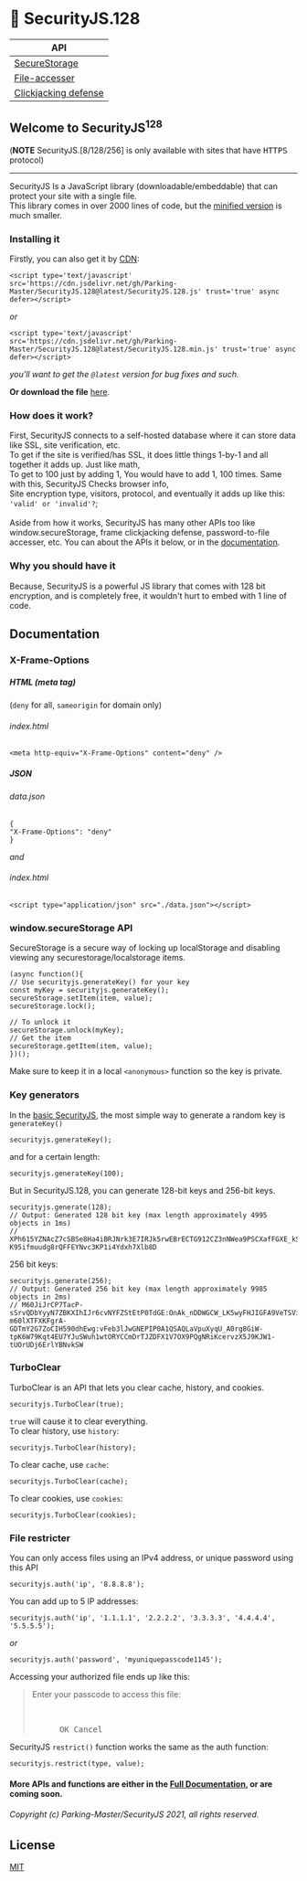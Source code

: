 # :key: SecurityJS.128
| API |
|------|
| [SecureStorage]() |
| [File-accesser]() |
| [Clickjacking defense]() |
## Welcome to SecurityJS<sup>128</sup>
(**NOTE** SecurityJS.[8/128/256] is only available with sites that have <kbd>HTTPS</kbd> protocol)<hr>
SecurityJS Is a JavaScript library (downloadable/embeddable) that can protect your site with a single file.<br>
This library comes in over 2000 lines of code, but the [minified version]() is much smaller.

### Installing it
Firstly, you can also get it by [CDN](https://www.jsdelivr.com/):
```
<script type='text/javascript' src='https://cdn.jsdelivr.net/gh/Parking-Master/SecurityJS.128@latest/SecurityJS.128.js' trust='true' async defer></script>
```
_or_
```
<script type='text/javascript' src='https://cdn.jsdelivr.net/gh/Parking-Master/SecurityJS.128@latest/SecurityJS.128.min.js' trust='true' async defer></script>
```
_you'll want to get the `@latest` version for bug fixes and such._

**Or download the file** [here]().
### How does it work?
First, SecurityJS connects to a self-hosted database where it can store data like SSL, site verification, etc.<br>
To get if the site is verified/has SSL, it does little things 1-by-1 and all together it adds up. Just like math,<br>
To get to 100 just by adding 1, You would have to add 1, 100 times. Same with this, SecurityJS Checks browser info,<br>
Site encryption type, visitors, protocol, and eventually it adds up like this: `'valid' or 'invalid'?`;
<br>
<br>
Aside from how it works, SecurityJS has many other APIs too like window.secureStorage, frame clickjacking defense, password-to-file accesser, etc. You can about the APIs it below, or in the [documentation]().

### Why you should have it
Because, SecurityJS is a powerful JS library that comes with 128 bit encryption, and is completely free, it wouldn't hurt to embed with 1 line of code.

## Documentation
### X-Frame-Options
##### HTML (meta tag)
(`deny` for all, `sameorigin` for domain only)
###### index.html
```
<meta http-equiv="X-Frame-Options" content="deny" />
```
##### JSON
###### data.json
```
{
"X-Frame-Options": "deny"
}
```
_and_
###### index.html
```
<script type="application/json" src="./data.json"></script>
```
### window.secureStorage API
SecureStorage is a secure way of locking up localStorage and disabling viewing any securestorage/localstorage items.
```
(async function(){
// Use securityjs.generateKey() for your key
const myKey = securityjs.generateKey();
secureStorage.setItem(item, value);
secureStorage.lock();

// To unlock it
secureStorage.unlock(myKey);
// Get the item
secureStorage.getItem(item, value);
})();
```
Make sure to keep it in a local `<anonymous>` function so the key is private.
### Key generators
In the [basic SecurityJS](), the most simple way to generate a random key is `generateKey()`
```
securityjs.generateKey();
```
and for a certain length:
```
securityjs.generateKey(100);
```
But in SecurityJS.128, you can generate 128-bit keys and 256-bit keys.
```
securityjs.generate(128);
// Output: Generated 128 bit key (max length approximately 4995 objects in 1ms)
// XPh615YZNAcZ7cSBSe8Ha4iBRJNrk3E7IRJk5rwEBrECTG912CZ3nNWea9PSCXafFGXE_kSqAqxAC7VSOrcg2QAg8uf-K95ifmuudg8rQFFEYNvc3KP1i4Ydxh7Xlb8D
```
256 bit keys:
```
securityjs.generate(256);
// Output: Generated 256 bit key (max length approximately 9985 objects in 2ms)
// M60JiJrCP7TacP-sSrvQDbYyyN7ZBKXIhIJr6cvNYFZStEtP0TdGE:OnAk_nDDWGCW_LK5wyFHJIGFA9VeTSVixUaLigsdXY-m60lXTFXKFgrA-GDTmY2G7ZoCIH590dhEwg:vFeb3lJwGNEPIP0A1QSAQLaVpuXyqU_A0rg8GiW-tpK6W79Kqt4EU7YJuSWuh1wtORYCCmDrTJZDFX1V7OX9PQgNRiKcervzX5J9KJW1-tUOrUDj6ErlYBNvkSW
```
### TurboClear
TurboClear is an API that lets you clear cache, history, and cookies.
```
securityjs.TurboClear(true);
```
`true` will cause it to clear everything.<br>
To clear history, use `history`:
```
securityjs.TurboClear(history);
```
To clear cache, use `cache`:
```
securityjs.TurboClear(cache);
```
To clear cookies, use `cookies`:
```
securityjs.TurboClear(cookies);
```
### File restricter
You can only access files using an IPv4 address, or unique password using this API
```
securityjs.auth('ip', '8.8.8.8');
```
You can add up to 5 IP addresses:
```
securityjs.auth('ip', '1.1.1.1', '2.2.2.2', '3.3.3.3', '4.4.4.4', '5.5.5.5');
```
_or_
```
securityjs.auth('password', 'myuniquepasscode1145');
```
Accessing your authorized file ends up like this:
> Enter your passcode to access this file:<br>
> <ul><kbd>&nbsp;&nbsp;&nbsp;&nbsp;&nbsp;&nbsp;&nbsp;&nbsp;&nbsp;&nbsp;&nbsp;&nbsp;&nbsp;&nbsp;&nbsp;&nbsp;&nbsp;&nbsp;&nbsp;&nbsp;&nbsp;&nbsp;&nbsp;&nbsp;&nbsp;&nbsp;&nbsp;&nbsp;&nbsp;&nbsp;</kbd><br><ul><kbd>OK</kbd>&nbsp;&nbsp;<kbd>Cancel</kbd><br>
SecurityJS `restrict()` function works the same as the auth function:
```
securityjs.restrict(type, value);
```
#### More APIs and functions are either in the [Full Documentation](), or are coming soon.
  
###### Copyright (c) Parking-Master/SecurityJS 2021, all rights reserved.

## License
[MIT](LICENSE.md)
